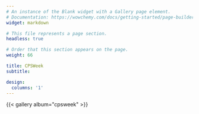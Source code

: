 ```yaml
---
# An instance of the Blank widget with a Gallery page element.
# Documentation: https://wowchemy.com/docs/getting-started/page-builder/
widget: markdown

# This file represents a page section.
headless: true

# Order that this section appears on the page.
weight: 66

title: CPSWeek
subtitle:

design:
  columns: '1'
---
```


{{< gallery album="cpsweek" >}}
